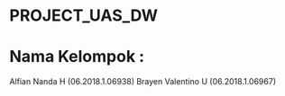 # PROJECT_UAS_DW
# Nama Kelompok :
Alfian Nanda H (06.2018.1.06938)
Brayen Valentino U (06.2018.1.06967)
